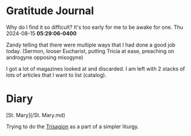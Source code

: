 # Gratitude Journal 

Why do I find it so difficult? It's too early for me to be awake for one. Thu 2024-08-15 **05:29:06-0400**

Zandy telling that there were multiple ways that I had done a good job today. (Sermon, looser Eucharist, putting Tricia at ease, preaching on androgyne opposing misogyne)

I got a lot of magazines looked at and discarded. I am left with 2 stacks of lots of articles that I want to list (catalog).

# Diary 

[St. Mary](/St. Mary.md) 

Trying to do the [Trisagion](/Trisagion.md) as a part of a simpler liturgy.
